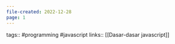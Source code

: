 ```yaml
---
file-created: 2022-12-28
page: 1
---
```

tags:: #programming #javascript 
links:: [[Dasar-dasar javascript]]